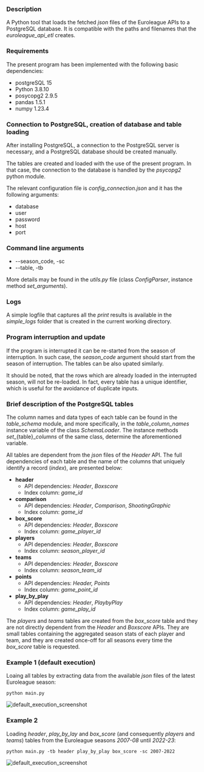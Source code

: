 ### Description

A Python tool that loads the fetched _json_ files of the Euroleague APIs to a PostgreSQL database.
It is compatible with the paths and filenames that the _euroleague_api_etl_ creates.

### Requirements

The present program has been implemented with the following basic dependencies:

* postgreSQL 15
* Python 3.8.10
* posycopg2 2.9.5
* pandas 1.5.1
* numpy 1.23.4

### Connection to PostgreSQL, creation of database and table loading

After installing PostgreSQL, a connection to the PostgreSQL server is necessary, and a PostgreSQL database should be created manually.

The tables are created and loaded with the use of the present program. In that case, the connection to the database is handled by the _psycopg2_ python module.

The relevant configuration file is _config_connection.json_ and it has the following arguments:

* database
* user
* password
* host
* port

### Command line arguments

* --season_code, -sc
* --table, -tb

More details may be found in the _utils.py_ file (class _ConfigParser_, instance method _set_arguments_).
  
### Logs

A simple logfile that captures all the _print_ results is available in the _simple_logs_ folder that is created in the current working directory.

### Program interruption and update

If the program is interrupted it can be re-started from the season of interruption. 
In such case, the _season_code_ argument should start from the season of interruption.
The tables can be also upated similarly.

It should be noted, that the rows which are already loaded in the interrupted season, will not be re-loaded. 
In fact, every table has a unique identifier, which is useful for the avoidance of duplicate inputs.

### Brief description of the PostgreSQL tables

The column names and data types of each table can be found in the _table_schema_ module, and more specifically,
in the _table_column_names_ instance variable of the class _SchemaLoader_. 
The instance methods _set__{table}__columns_ of the same class, determine the aforementioned variable.

All tables are dependent from the _json_ files of the _Header_ API. 
The full dependencies of each table and the name of the columns that uniquely identify a record (_index_), are presented below:

* **header**
  * API dependencies: _Header_, _Boxscore_
  * Index column: _game_id_
* **comparison**
  * API dependencies: _Header_, _Comparison_, _ShootingGraphic_
  * Index column: _game_id_
* **box_score**
  * API dependencies: _Header_, _Boxscore_
  * Index column: _game_player_id_
* **players**
  * API dependencies: _Header_, _Boxscore_
  * Index column: _season_player_id_
* **teams**
  * API dependencies: _Header_, _Boxscore_
  * Index column: _season_team_id_
* **points**
  * API dependencies: _Header, Points_
  * Index column: _game_point_id_
* **play_by_play**
  * API dependencies: _Header_, _PlaybyPlay_
  * Index column: _game_play_id_

The _players_ and _teams_ tables are created from the _box_score_ table and they are not directly dependent from the _Header_ and _Boxscore_ APIs. They are small tables containing the aggregated season stats of each player and team, and they are created once-off for all seasons every time the _box_score_ table is requested.


### Example 1 (default execution)

Loaing all tables by extracting data from the available _json_ files of the latest Euroleague season: 

```python main.py```

![default_execution_screenshot](https://github.com/bsamot10/EuroleagueDataETL/blob/main/docs/images/euroleague_postgres_etl_example_1.png)

### Example 2

Loading _header_, _play_by_lay_ and _box_score_ (and consequently _players_ and _teams_) tables from the Euroleague seasons _2007-08_ until _2022-23_: 

```python main.py -tb header play_by_play box_score -sc 2007-2022```

![default_execution_screenshot](https://github.com/bsamot10/EuroleagueDataETL/blob/main/docs/images/euroleague_postgres_etl_example_2.png)
